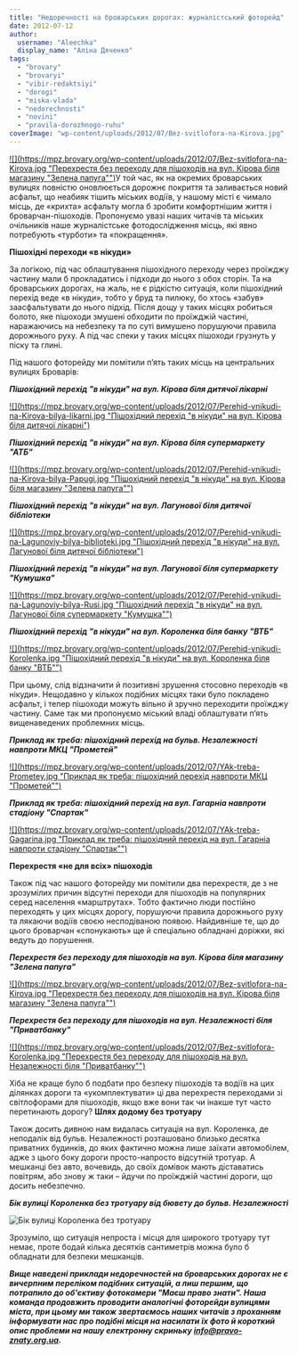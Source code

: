 ```yaml
---
title: "Недоречності на броварських дорогах: журналістський фоторейд"
date: 2012-07-12
author: 
  username: "Aleechka"
  display_name: "Аліна Дяченко"
tags: 
  - "brovary"
  - "brovaryi"
  - "vibir-redaktsiyi"
  - "dorogi"
  - "miska-vlada"
  - "nedorechnosti"
  - "novini"
  - "pravila-dorozhnogo-ruhu"
coverImage: "wp-content/uploads/2012/07/Bez-svitlofora-na-Kirova.jpg"
---
```


[![](https://mpz.brovary.org/wp-content/uploads/2012/07/Bez-svitlofora-na-Kirova.jpg "Перехрестя без переходу для пішоходів на вул. Кірова біля магазину "Зелена папуга"")](https://mpz.brovary.org/wp-content/uploads/2012/07/Bez-svitlofora-na-Kirova.jpg)У той час, як на окремих броварських вулицях повністю оновлюється дорожнє покриття та заливається новий асфальт, що неабияк тішить міських водіїв, у нашому місті є чимало місць, де «крихта» асфальту могла б зробити комфортнішим життя і броварчан-пішоходів. Пропонуємо увазі наших читачів та міських очільників наше журналістське фотодослідження місць, які явно потребують «турботи» та «покращення».

**Пішохідні переходи «в нікуди»**

За логікою, під час облаштування пішохідного переходу через проїжджу частину мали б прокладатись і підходи до нього з обох сторін. Та на броварських дорогах, на жаль, не є рідкістю ситуація, коли пішохідний перехід веде «в нікуди», тобто у бруд та пилюку, бо хтось «забув» заасфальтувати до нього підхід. Після дощу у таких місцях робиться болото, яке пішоходи змушені обходити по проїжджій частині, наражаючись на небезпеку та по суті вимушено порушуючи правила дорожнього руху. А під час спеки у таких місцях пішоходи грузнуть у піску та глині.

Під нашого фоторейду ми помітили п’ять таких місць на центральних вулицях Броварів:

_**Пішохідний перехід "в нікуди" на вул. Кірова біля дитячої лікарні**_

[![](https://mpz.brovary.org/wp-content/uploads/2012/07/Perehid-vnikudi-na-Kirova-bilya-likarni.jpg "Пішохідний перехід "в нікуди" на вул. Кірова біля дитячої лікарні")](https://mpz.brovary.org/wp-content/uploads/2012/07/Perehid-vnikudi-na-Kirova-bilya-likarni.jpg)

_**Пішохідний перехід "в нікуди" на вул. Кірова біля супермаркету "АТБ"**_

[![](https://mpz.brovary.org/wp-content/uploads/2012/07/Perehid-vnikudi-na-Kirova-bilya-Papugi.jpg "Пішохідний перехід "в нікуди" на вул. Кірова біля магазину "Зелена папуга"")](https://mpz.brovary.org/wp-content/uploads/2012/07/Perehid-vnikudi-na-Kirova-bilya-Papugi.jpg)

_**Пішохідний перехід "в нікуди" на вул. Лагунової біля дитячої бібліотеки**_

[![](https://mpz.brovary.org/wp-content/uploads/2012/07/Perehid-vnikudi-na-Lagunoviy-bilya-biblioteki.jpg "Пішохідний перехід "в нікуди" на вул. Лагунової біля дитячої бібліотеки")](https://mpz.brovary.org/wp-content/uploads/2012/07/Perehid-vnikudi-na-Lagunoviy-bilya-biblioteki.jpg)

_**Пішохідний перехід "в нікуди" на вул. Лагунової біля супермаркету "Кумушка"**_

[![](https://mpz.brovary.org/wp-content/uploads/2012/07/Perehid-vnikudi-na-Lagunoviy-bilya-Rusi.jpg "Пішохідний перехід "в нікуди" на вул. Лагунової біля супермаркету "Кумушка"")](https://mpz.brovary.org/wp-content/uploads/2012/07/Perehid-vnikudi-na-Lagunoviy-bilya-Rusi.jpg)

_**Пішохідний перехід "в нікуди" на вул. Короленка біля банку "ВТБ"**_

[![](https://mpz.brovary.org/wp-content/uploads/2012/07/Perehid-vnikudi-Korolenka.jpg "Пішохідний перехід "в нікуди" на вул. Короленка біля банку "ВТБ"")](https://mpz.brovary.org/wp-content/uploads/2012/07/Perehid-vnikudi-Korolenka.jpg)

При цьому, слід відзначити й позитивні зрушення стосовно переходів «в нікуди». Нещодавно у кількох подібних місцях таки було покладено асфальт, і тепер пішоходи можуть вільно й зручно переходити проїжджу частину. Саме так ми пропонуємо міський владі облаштувати п’ять вищенаведених проблемних місць.

_**Приклад як треба: пішохідний перехід на бульв. Незалежності навпроти МКЦ "Прометей"**_

[![](https://mpz.brovary.org/wp-content/uploads/2012/07/YAk-treba-Prometey.jpg "Приклад як треба: пішохідний перехід навпроти МКЦ "Прометей"")](https://mpz.brovary.org/wp-content/uploads/2012/07/YAk-treba-Prometey.jpg)

_**Приклад як треба: пішохідний перехід на вул. Гагарніа навпроти стадіону "Спартак"**_

[![](https://mpz.brovary.org/wp-content/uploads/2012/07/YAk-treba-Gagarina.jpg "Приклад як треба: пішохідний перехід на вул. Гагарніа навпроти стадіону "Спартак"")](https://mpz.brovary.org/wp-content/uploads/2012/07/YAk-treba-Gagarina.jpg)

**Перехрестя «не для всіх» пішоходів**

Також під час нашого фоторейду ми помітили два перехрестя, де з не зрозумілих причин відсутні переходи для пішоходів на популярних серед населення «марштрутах». Тобто фактично люди постійно переходять у цих місцях дорогу, порушуючи правила дорожнього руху та лякаючи водіїв своєю несподіваною появою. Найдивніше те, що до цього броварчан «спонукають» ще й спеціально обладнані доріжки, які ведуть до порушення.

_**Перехрестя без переходу для пішоходів на вул. Кірова біля магазину "Зелена папуга"**_

[![](https://mpz.brovary.org/wp-content/uploads/2012/07/Bez-svitlofora-na-Kirova.jpg "Перехрестя без переходу для пішоходів на вул. Кірова біля магазину "Зелена папуга"")](https://mpz.brovary.org/wp-content/uploads/2012/07/Bez-svitlofora-na-Kirova.jpg)

_**Перехрестя без переходу для пішоходів на вул. Незалежності біля "Приватбанку"**_

[![](https://mpz.brovary.org/wp-content/uploads/2012/07/Bez-svitlofora-Korolenka.jpg "Перехрестя без переходу для пішоходів на вул. Незалежності біля "Приватбанку"")](https://mpz.brovary.org/wp-content/uploads/2012/07/Bez-svitlofora-Korolenka.jpg)

Хіба не краще було б подбати про безпеку пішоходів та водіїв на цих ділянках дороги та «укомплектувати» ці два перехрестя переходами зі світлофорами для пішоходів, якщо вже вони так чи інакше тут часто перетинають дорогу? **Шлях додому без тротуару**

Також досить дивною нам видалась ситуація на вул. Короленка, де неподалік від бульв. Незалежності розташовано близько десятка приватних будинків, до яких фактично можна лише заїхати автомобілем, адже з цього боку дороги просто-напросто відсутній тротуар. А мешканці без авто, вочевидь, до своїх домівок мають діставатись повітрям, або знову ж таки – йдучи по проїжджій частині дороги, що досить небезпечно.

_**Бік вулиці Короленка без тротуару від бювету до бульв. Незалежності**_

![](https://mpz.brovary.org/wp-content/uploads/2012/07/Bez-trotuaru-Korolenka.jpg "Бік вулиці Короленка без тротуару")

Зрозуміло, що ситуація непроста і місця для широкого тротуару тут немає, проте бодай кілька десятків сантиметрів можна було б обладнати для безпеки мешканців.

_**Вище наведені приклади недоречностей на броварських дорогах не є вичерпним переліком подібних ситуацій, а лиш першим, що потрапило до об'єктиву фотокамери "Маєш право знати". Наша команда продовжить проводити аналогічні фоторейди вулицями міста, при цьому ми також звертаємось наших читачів з проханням інформувати нас про подібні місця на насилати їх фото й короткий опис проблеми на нашу електронну скриньку [info@pravo-znaty.org.ua](mailto:info@pravo-znaty.org.ua).**_
